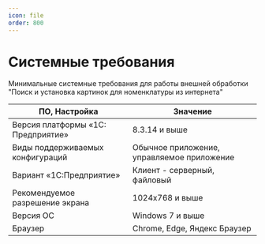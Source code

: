 ```yaml
---
icon: file
order: 800
---
```


# Системные требования

Минимальные системные требования для работы внешней обработки "Поиск и установка картинок для номенклатуры из интернета"
 
|ПО, Настройка                      | Значение                                       |
|-----------------------------------|------------------------------------------------|
|Версия платформы «1С: Предприятие»	| 8.3.14 и выше                                  |
|Виды поддерживаемых конфигураций	| Обычное приложение, управляемое приложение     |
|Вариант «1С:Предприятие»	        | Клиент - серверный, файловый                   |
|Рекомендуемое разрешение экрана    | 1024х768 и выше                                |
|Версия ОС                          | Windows 7 и выше                               |
|Браузер                            | Chrome, Edge, Яндекс Браузер                   |
